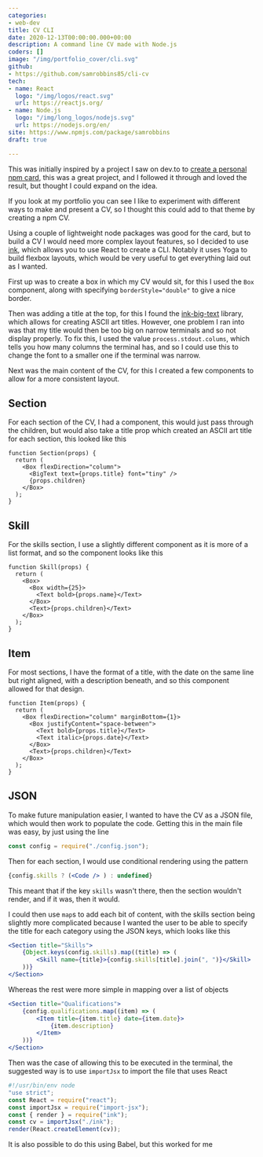 ```yaml
---
categories:
- web-dev
title: CV CLI
date: 2020-12-13T00:00:00.000+00:00
description: A command line CV made with Node.js
coders: []
image: "/img/portfolio_cover/cli.svg"
github:
- https://github.com/samrobbins85/cli-cv
tech:
- name: React
  logo: "/img/logos/react.svg"
  url: https://reactjs.org/
- name: Node.js
  logo: "/img/long_logos/nodejs.svg"
  url: https://nodejs.org/en/
site: https://www.npmjs.com/package/samrobbins
draft: true

---
```

This was initially inspired by a project I saw on dev.to to [create a personal npm card](https://dev.to/cdthomp1/create-your-own-npm-card-ejp), this was a great project, and I followed it through and loved the result, but thought I could expand on the idea.

If you look at my portfolio you can see I like to experiment with different ways to make and present a CV, so I thought this could add to that theme by creating a npm CV.

Using a couple of lightweight node packages was good for the card, but to build a CV I would need more complex layout features, so I decided to use [ink](https://www.npmjs.com/package/ink), which allows you to use React to create a CLI. Notably it uses Yoga to build flexbox layouts, which would be very useful to get everything laid out as I wanted.

First up was to create a box in which my CV would sit, for this I used the `Box` component, along with specifying `borderStyle="double"` to give a nice border.

Then was adding a title at the top, for this I found the [ink-big-text](https://github.com/sindresorhus/ink-big-text) library, which allows for creating ASCII art titles. However, one problem I ran into was that my title would then be too big on narrow terminals and so not display properly. To fix this, I used the value `process.stdout.colums`, which tells you how many columns the terminal has, and so I could use this to change the font to a smaller one if the terminal was narrow.

Next was the main content of the CV, for this I created a few components to allow for a more consistent layout.

## Section

For each section of the CV, I had a component, this would just pass through the children, but would also take a title prop which created an ASCII art title for each section, this looked like this

```react
function Section(props) {
  return (
    <Box flexDirection="column">
      <BigText text={props.title} font="tiny" />
      {props.children}
    </Box>
  );
}
```

## Skill

For the skills section, I use a slightly different component as it is more of a list format, and so the component looks like this

```react
function Skill(props) {
  return (
    <Box>
      <Box width={25}>
        <Text bold>{props.name}</Text>
      </Box>
      <Text>{props.children}</Text>
    </Box>
  );
}
```

## Item

For most sections, I have the format of a title, with the date on the same line but right aligned, with a description beneath, and so this component allowed for that design.

```react
function Item(props) {
  return (
    <Box flexDirection="column" marginBottom={1}>
      <Box justifyContent="space-between">
        <Text bold>{props.title}</Text>
        <Text italic>{props.date}</Text>
      </Box>
      <Text>{props.children}</Text>
    </Box>
  );
}
```

## JSON

To make future manipulation easier, I wanted to have the CV as a JSON file, which would then work to populate the code. Getting this in the main file was easy, by just using the line

```js
const config = require("./config.json");
```

Then for each section, I would use conditional rendering using the pattern

```jsx
{config.skills ? (<Code /> ) : undefined}
```

This meant that if the key `skills` wasn't there, then the section wouldn't render, and if it was, then it would. 

I could then use `map`s to add each bit of content, with the skills section being slightly more complicated because I wanted the user to be able to specify the title for each category using the JSON keys, which looks like this

```jsx
<Section title="Skills">
	{Object.keys(config.skills).map((title) => (
		<Skill name={title}>{config.skills[title].join(", ")}</Skill>
	))}
</Section>
```

Whereas the rest were more simple in mapping over a list of objects

```jsx
<Section title="Qualifications">
	{config.qualifications.map((item) => (
		<Item title={item.title} date={item.date}>
			{item.description}
		</Item>
	))}
</Section>
```

Then was the case of allowing this to be executed in the terminal, the suggested way is to use `importJsx` to import the file that uses React

```js
#!/usr/bin/env node
"use strict";
const React = require("react");
const importJsx = require("import-jsx");
const { render } = require("ink");
const cv = importJsx("./ink");
render(React.createElement(cv));
```

It is also possible to do this using Babel, but this worked for me